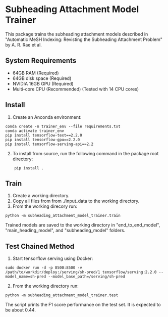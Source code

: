 # Subheading Attachment Model Trainer

This package trains the subheading attachment models described in "Automatic MeSH Indexing: Revisting the Subheading Attachment Problem" by A. R. Rae et al.

## System Requirements

- 64GB RAM (Required)
- 64GB disk space (Required)
- NVIDIA 16GB GPU (Required)
- Multi-core CPU (Recommended) (Tested with 14 CPU cores)

## Install

1) Create an Anconda environment:

```
conda create -n trainer_env --file requirements.txt
conda activate trainer_env
pip install tensorflow-text==2.2.0
pip install tensorflow-gpu==2.2.0
pip install tensorflow-serving-api==2.2
```
2) To install from source, run the following command in the package root directory:
```
    pip install .
```

## Train

1) Create a working directory.
2) Copy all files from from ./input_data to the working directory.
3) From the working direcory run:
```
python -m subheading_attachment_model_trainer.train
```
Trained models are saved to the working directory in "end_to_end_model", "main_heading_model", and "subheading_model" folders.

## Test Chained Method

1) Start tensorflow serving using Docker:
```
sudo docker run -d -p 8500:8500 -v /path/to/workdir/deploy:/serving/sh-pred/1 tensorflow/serving:2.2.0 --model_name=sh-pred --model_base_path=/serving/sh-pred
```
2) From the working directory run:
```
python -m subheading_attachment_model_trainer.test
```
The script prints the F1 score performance on the test set. It is expected to be about 0.44.